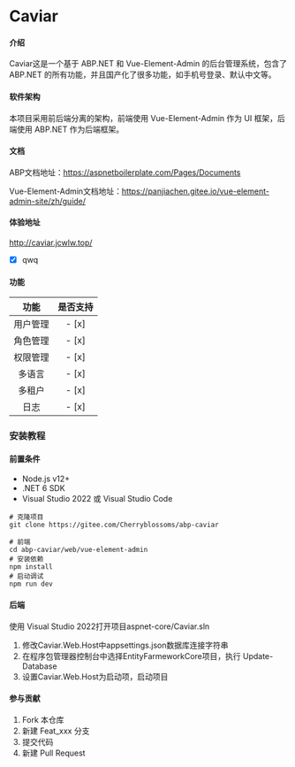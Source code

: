# Caviar

#### 介绍
Caviar这是一个基于 ABP.NET 和 Vue-Element-Admin 的后台管理系统，包含了 ABP.NET 的所有功能，并且国产化了很多功能，如手机号登录、默认中文等。

#### 软件架构
本项目采用前后端分离的架构，前端使用 Vue-Element-Admin 作为 UI 框架，后端使用 ABP.NET 作为后端框架。

#### 文档

ABP文档地址：https://aspnetboilerplate.com/Pages/Documents

Vue-Element-Admin文档地址：https://panjiachen.gitee.io/vue-element-admin-site/zh/guide/

#### 体验地址

http://caviar.jcwlw.top/

- [x] qwq

#### 功能

|功能|是否支持
|:------:|:------:
|用户管理|- [x] 
|角色管理| - [x] 
|权限管理| - [x] 
|多语言| - [x] 
|多租户| - [x] 
|日志| - [x] 

### 安装教程

#### 前置条件
+ Node.js v12+
+ .NET 6 SDK
+ Visual Studio 2022 或 Visual Studio Code
````
# 克隆项目
git clone https://gitee.com/Cherryblossoms/abp-caviar

# 前端
cd abp-caviar/web/vue-element-admin
# 安装依赖
npm install
# 启动调试
npm run dev
````
#### 后端
使用 Visual Studio 2022打开项目aspnet-core/Caviar.sln
1.  修改Caviar.Web.Host中appsettings.json数据库连接字符串
2.  在程序包管理器控制台中选择EntityFarmeworkCore项目，执行 Update-Database
3.  设置Caviar.Web.Host为启动项，启动项目


#### 参与贡献

1.  Fork 本仓库
2.  新建 Feat_xxx 分支
3.  提交代码
4.  新建 Pull Request

